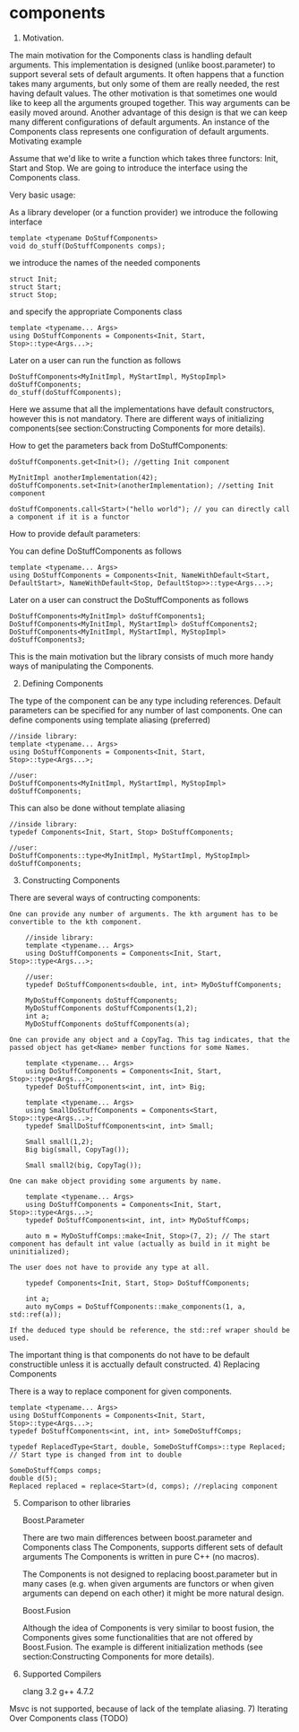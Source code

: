components
==========

1) Motivation.

The main motivation for the Components class is handling default arguments. This implementation is designed (unlike boost.parameter) to support several sets of default arguments. It often happens that a function takes many arguments, but only some of them are really needed, the rest having default values. The other motivation is that sometimes one would like to keep all the arguments grouped together. This way arguments can be easily moved around. Another advantage of this design is that we can keep many different configurations of default arguments. An instance of the Components class represents one configuration of default arguments.
Motivating example

Assume that we'd like to write a function which takes three functors: Init, Start and Stop. We are going to introduce the interface using the Components class.

Very basic usage:

As a library developer (or a function provider) we introduce the following interface

    template <typename DoStuffComponents>
    void do_stuff(DoStuffComponents comps);

we introduce the names of the needed components

    struct Init;
    struct Start;
    struct Stop;

and specify the appropriate Components class

    template <typename... Args>
    using DoStuffComponents = Components<Init, Start, Stop>::type<Args...>;

Later on a user can run the function as follows

    DoStuffComponents<MyInitImpl, MyStartImpl, MyStopImpl> doStuffComponents;
    do_stuff(doStuffComponents);

Here we assume that all the implementations have default constructors, however this is not mandatory. There are different ways of initializing components(see section:Constructing Components for more details).

How to get the parameters back from DoStuffComponents:

    doStuffComponents.get<Init>(); //getting Init component

    MyInitImpl anotherImplementation(42);
    doStuffComponents.set<Init>(anotherImplementation); //setting Init component

    doStuffComponents.call<Start>("hello world"); // you can directly call a component if it is a functor

How to provide default parameters:

You can define DoStuffComponents as follows

    template <typename... Args>
    using DoStuffComponents = Components<Init, NameWithDefault<Start, DefaultStart>, NameWithDefault<Stop, DefaultStop>>::type<Args...>;

Later on a user can construct the DoStuffComponents as follows

    DoStuffComponents<MyInitImpl> doStuffComponents1;
    DoStuffComponents<MyInitImpl, MyStartImpl> doStuffComponents2;
    DoStuffComponents<MyInitImpl, MyStartImpl, MyStopImpl> doStuffComponents3;

This is the main motivation but the library consists of much more handy ways of manipulating the Components.

2) Defining Components

The type of the component can be any type including references. Default parameters can be specified for any number of last components. One can define components using template aliasing (preferred)

    //inside library:
    template <typename... Args>
    using DoStuffComponents = Components<Init, Start, Stop>::type<Args...>;

    //user:
    DoStuffComponents<MyInitImpl, MyStartImpl, MyStopImpl> doStuffComponents;

This can also be done without template aliasing

    //inside library:
    typedef Components<Init, Start, Stop> DoStuffComponents;

    //user:
    DoStuffComponents::type<MyInitImpl, MyStartImpl, MyStopImpl> doStuffComponents;

3) Constructing Components

There are several ways of contructing components:

    One can provide any number of arguments. The kth argument has to be convertible to the kth component.

        //inside library:
        template <typename... Args>
        using DoStuffComponents = Components<Init, Start, Stop>::type<Args...>;

        //user:
        typedef DoStuffComponents<double, int, int> MyDoStuffComponents;

        MyDoStuffComponents doStuffComponents;
        MyDoStuffComponents doStuffComponents(1,2);
        int a;
        MyDoStuffComponents doStuffComponents(a);

    One can provide any object and a CopyTag. This tag indicates, that the passed object has get<Name> member functions for some Names.

        template <typename... Args>
        using DoStuffComponents = Components<Init, Start, Stop>::type<Args...>;
        typedef DoStuffComponents<int, int, int> Big;

        template <typename... Args>
        using SmallDoStuffComponents = Components<Start, Stop>::type<Args...>;
        typedef SmallDoStuffComponents<int, int> Small;

        Small small(1,2);
        Big big(small, CopyTag());

        Small small2(big, CopyTag());

    One can make object providing some arguments by name.

        template <typename... Args>
        using DoStuffComponents = Components<Init, Start, Stop>::type<Args...>;
        typedef DoStuffComponents<int, int, int> MyDoStuffComps;

        auto m = MyDoStuffComps::make<Init, Stop>(7, 2); // The start component has default int value (actually as build in it might be uninitialized);

    The user does not have to provide any type at all.

        typedef Components<Init, Start, Stop> DoStuffComponents;

        int a;
        auto myComps = DoStuffComponents::make_components(1, a, std::ref(a));

    If the deduced type should be reference, the std::ref wraper should be used.

The important thing is that components do not have to be default constructible unless it is acctually default constructed.
4) Replacing Components

There is a way to replace component for given components.

    template <typename... Args>
    using DoStuffComponents = Components<Init, Start, Stop>::type<Args...>;
    typedef DoStuffComponents<int, int, int> SomeDoStuffComps;

    typedef ReplacedType<Start, double, SomeDoStuffComps>::type Replaced; // Start type is changed from int to double

    SomeDoStuffComps comps;
    double d(5);
    Replaced replaced = replace<Start>(d, comps); //replacing component

5) Comparison to other libraries

    Boost.Parameter

    There are two main differences between boost.parameter and Components class
        The Components, supports different sets of default arguments
        The Components is written in pure C++ (no macros).

    The Components is not designed to replacing boost.parameter but in many cases (e.g. when given arguments are functors or when given arguments can depend on each other) it might be more natural design.

    Boost.Fusion

    Although the idea of Components is very similar to boost fusion, the Components gives some functionalities that are not offered by Boost.Fusion. The example is different initialization methods (see section:Constructing Components for more details).

6) Supported Compilers

    clang 3.2
    g++ 4.7.2

Msvc is not supported, because of lack of the template aliasing.
7) Iterating Over Components class (TODO)
